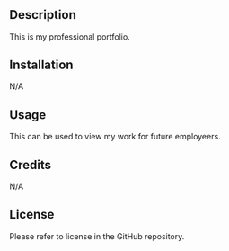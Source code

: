 # <Professional Portfolio>

## Description

This is my professional portfolio.

## Installation

N/A
## Usage

This can be used to view my work for future employeers.


## Credits

N/A

## License

Please refer to license in the GitHub repository.